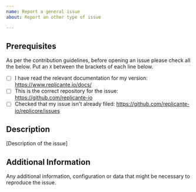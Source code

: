 ```yaml
---
name: Report a general issue
about: Report an other type of issue

---
```


<!--

Have you read the Code of Conduct?
By filing an Issue, you are expected to comply with it, including treating everyone with respect:
https://github.com/replicante-io/replicore/blob/master/CODE_OF_CONDUCT.md

-->

## Prerequisites

As per the contribution guidelines, before opening an issue please check all the below.
Put an `X` between the brackets of each line below.

  * [ ] I have read the relevant documentation for my version: https://www.replicante.io/docs/
  * [ ] This is the correct repository for the issue: https://github.com/replicante-io
  * [ ] Checked that my issue isn't already filed: https://github.com/replicante-io/replicore/issues

## Description

[Description of the issue]

## Additional Information

Any additional information, configuration or data that might be necessary to reproduce the issue.
